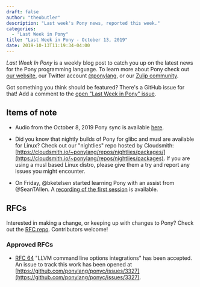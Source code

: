 ```yaml
---
draft: false
author: "theobutler"
description: "Last week's Pony news, reported this week."
categories:
  - "Last Week in Pony"
title: "Last Week in Pony - October 13, 2019"
date: 2019-10-13T11:19:34-04:00
---
```

_Last Week In Pony_ is a weekly blog post to catch you up on the latest news for the Pony programming language. To learn more about Pony check out [our website](https://ponylang.io), our Twitter account [@ponylang](https://twitter.com/ponylang), or our [Zulip community](https://ponylang.zulipchat.com).

Got something you think should be featured? There's a GitHub issue for that! Add a comment to the [open "Last Week in Pony" issue](https://github.com/ponylang/ponylang.github.io/issues?q=is%3Aissue+is%3Aopen+label%3Alast-week-in-pony).
<!--more-->

## Items of note

- Audio from the October 8, 2019 Pony sync is available [here](https://sync-recordings.ponylang.io/r/2019_10_08.m4a).

- Did you know that nightly builds of Pony for glibc and musl are available for Linux? Check out our "nightlies" repo hosted by Cloudsmith: [https://cloudsmith.io/~ponylang/repos/nightlies/packages/](https://cloudsmith.io/~ponylang/repos/nightlies/packages). If you are using a musl based Linux distro, please give them a try and report any issues you might encounter.

- On Friday, @bketelsen started learning Pony with an assist from @SeanTAllen. A [recording of the first session](https://www.youtube.com/watch?v=ODelwNLePRA&feature=youtu.be) is available.

## RFCs

Interested in making a change, or keeping up with changes to Pony? Check out the [RFC repo](https://github.com/ponylang/rfcs). Contributors welcome!

### Approved RFCs

- [RFC 64](https://github.com/ponylang/rfcs/blob/main/text/0064-llvm-cli-opts-integration.md) "LLVM command line options integrations" has been accepted. An issue to track this work has been opened at [https://github.com/ponylang/ponyc/issues/3327](https://github.com/ponylang/ponyc/issues/3327).
